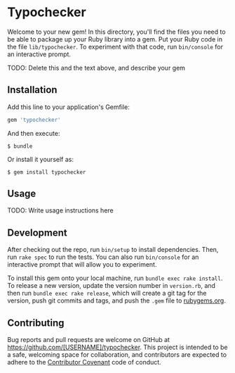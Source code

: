 # Typochecker

Welcome to your new gem! In this directory, you'll find the files you need to be able to package up your Ruby library into a gem. Put your Ruby code in the file `lib/typochecker`. To experiment with that code, run `bin/console` for an interactive prompt.

TODO: Delete this and the text above, and describe your gem

## Installation

Add this line to your application's Gemfile:

```ruby
gem 'typochecker'
```

And then execute:

    $ bundle

Or install it yourself as:

    $ gem install typochecker

## Usage

TODO: Write usage instructions here

## Development

After checking out the repo, run `bin/setup` to install dependencies. Then, run `rake spec` to run the tests. You can also run `bin/console` for an interactive prompt that will allow you to experiment.

To install this gem onto your local machine, run `bundle exec rake install`. To release a new version, update the version number in `version.rb`, and then run `bundle exec rake release`, which will create a git tag for the version, push git commits and tags, and push the `.gem` file to [rubygems.org](https://rubygems.org).

## Contributing

Bug reports and pull requests are welcome on GitHub at https://github.com/[USERNAME]/typochecker. This project is intended to be a safe, welcoming space for collaboration, and contributors are expected to adhere to the [Contributor Covenant](http://contributor-covenant.org) code of conduct.

